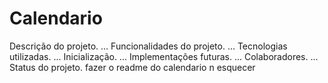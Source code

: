 # Calendario
Descrição do projeto. ...
Funcionalidades do projeto. ...
Tecnologias utilizadas. ...
Inicialização. ...
Implementações futuras. ...
Colaboradores. ...
Status do projeto.
fazer o readme do calendario n esquecer